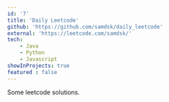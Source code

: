 ```yaml
---
id: '7'
title: 'Daily Leetcode'
github: 'https://github.com/samdsk/daily_leetcode'
external: 'https://leetcode.com/samdsk/'
tech:
    - Java
    - Python
    - Javascript
showInProjects: true
featured : false
---
```

Some leetcode solutions.